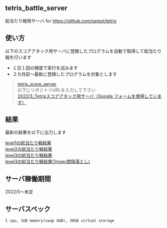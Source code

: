 ## tetris_battle_server

総当たり戦用サーバ for https://github.com/seigot/tetris  

## 使い方

以下のスコアアタック用サーバに登録したプログラムを自動で取得して総当たり戦を行います  
- １日１回の頻度で実行を試みます  
- ２カ月前〜最新に登録したプログラムを対象とします  

> [tetris_score_server](https://github.com/seigot/tetris_score_server)  
> 以下にリポジトリURLを入力して下さい  
> [2022/3_Tetrisスコアアタック用サーバ（Google フォームを使用しています）](https://docs.google.com/forms/d/e/1FAIpQLSdrJJlzrF0DWrHv9JYQTbsoYHws0mKdU-9LBbN3z1iHDuSzGg/viewform?vc=0&c=0&w=1&flr=0&usp=mail_form_link)  

## 結果

最新の結果を以下に出力します

[level1の総当たり戦結果](./log/result_level1_1000.md)  
[level2の総当たり戦結果](./log/result_level2_1000.md)  
[level3の総当たり戦結果](./log/result_level3_1000.md)  
[level3の総当たり戦結果(1msec間隔落とし)](./log/result_level3_1.md)  

## サーバ稼働期間

2022/5〜未定  

## サーバスペック

`1 cpu, 1GB memory(swap 4GB), 30GB virtual storage`
